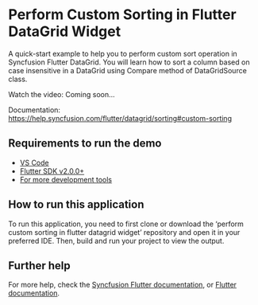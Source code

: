 # Perform Custom Sorting in Flutter DataGrid Widget
A quick-start example to help you to perform custom sort operation in Syncfusion Flutter DataGrid. You will learn how to sort a column based on case insensitive in a DataGrid using Compare method of DataGridSource class.

Watch the video: Coming soon...

Documentation: https://help.syncfusion.com/flutter/datagrid/sorting#custom-sorting 

## Requirements to run the demo
* [VS Code](https://code.visualstudio.com/download)
* [Flutter SDK v2.0.0+](https://flutter.dev/docs/development/tools/sdk/overview)
* [For more development tools](https://flutter.dev/docs/development/tools/devtools/overview)

## How to run this application
To run this application, you need to first clone or download the ‘perform custom sorting in flutter datagrid widget’ repository and open it in your preferred IDE. Then, build and run your project to view the output.

## Further help
For more help, check the [Syncfusion Flutter documentation](https://help.syncfusion.com/flutter/introduction/overview), or
 [Flutter documentation](https://flutter.dev/docs/get-started/install).
